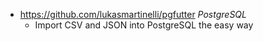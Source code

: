 - https://github.com/lukasmartinelli/pgfutter *PostgreSQL*
  - Import CSV and JSON into PostgreSQL the easy way

